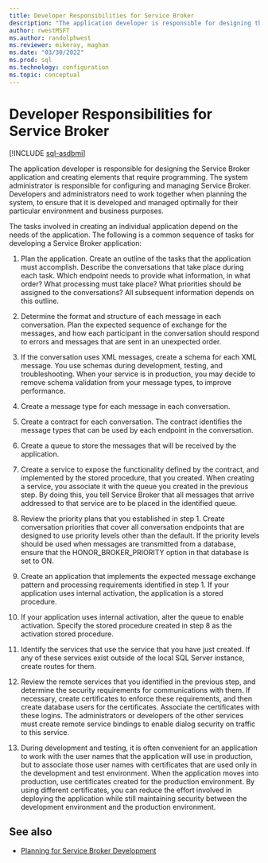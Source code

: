 ```yaml
---
title: Developer Responsibilities for Service Broker
description: "The application developer is responsible for designing the Service Broker application and creating elements that require programming."
author: rwestMSFT
ms.author: randolphwest
ms.reviewer: mikeray, maghan
ms.date: "03/30/2022"
ms.prod: sql
ms.technology: configuration
ms.topic: conceptual
---
```


# Developer Responsibilities for Service Broker

[!INCLUDE [sql-asdbmi](../../includes/applies-to-version/sql-asdbmi.md)]

The application developer is responsible for designing the Service Broker application and creating elements that require programming. The system administrator is responsible for configuring and managing Service Broker. Developers and administrators need to work together when planning the system, to ensure that it is developed and managed optimally for their particular environment and business purposes.

The tasks involved in creating an individual application depend on the needs of the application. The following is a common sequence of tasks for developing a Service Broker application:

1. Plan the application. Create an outline of the tasks that the application must accomplish. Describe the conversations that take place during each task. Which endpoint needs to provide what information, in what order? What processing must take place? What priorities should be assigned to the conversations? All subsequent information depends on this outline.

2. Determine the format and structure of each message in each conversation. Plan the expected sequence of exchange for the messages, and how each participant in the conversation should respond to errors and messages that are sent in an unexpected order.

3. If the conversation uses XML messages, create a schema for each XML message. You use schemas during development, testing, and troubleshooting. When your service is in production, you may decide to remove schema validation from your message types, to improve performance.

4. Create a message type for each message in each conversation.

5. Create a contract for each conversation. The contract identifies the message types that can be used by each endpoint in the conversation.

6. Create a queue to store the messages that will be received by the application.

7. Create a service to expose the functionality defined by the contract, and implemented by the stored procedure, that you created. When creating a service, you associate it with the queue you created in the previous step. By doing this, you tell Service Broker that all messages that arrive addressed to that service are to be placed in the identified queue.

8. Review the priority plans that you established in step 1. Create conversation priorities that cover all conversation endpoints that are designed to use priority levels other than the default. If the priority levels should be used when messages are transmitted from a database, ensure that the HONOR_BROKER_PRIORITY option in that database is set to ON.

9. Create an application that implements the expected message exchange pattern and processing requirements identified in step 1. If your application uses internal activation, the application is a stored procedure.

10. If your application uses internal activation, alter the queue to enable activation. Specify the stored procedure created in step 8 as the activation stored procedure.

11. Identify the services that use the service that you have just created. If any of these services exist outside of the local SQL Server instance, create routes for them.

12. Review the remote services that you identified in the previous step, and determine the security requirements for communications with them. If necessary, create certificates to enforce these requirements, and then create database users for the certificates. Associate the certificates with these logins. The administrators or developers of the other services must create remote service bindings to enable dialog security on traffic to this service.

13. During development and testing, it is often convenient for an application to work with the user names that the application will use in production, but to associate those user names with certificates that are used only in the development and test environment. When the application moves into production, use certificates created for the production environment. By using different certificates, you can reduce the effort involved in deploying the application while still maintaining security between the development environment and the production environment.

## See also

- [Planning for Service Broker Development](planning-for-service-broker-development.md)